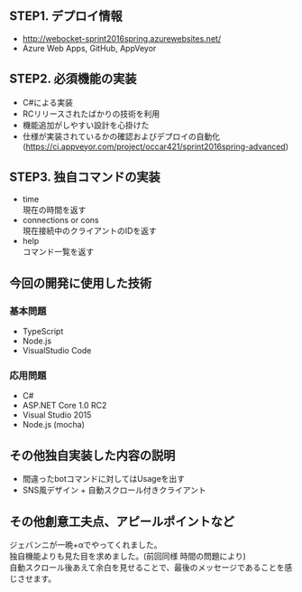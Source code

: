 ## STEP1. デプロイ情報
- http://webocket-sprint2016spring.azurewebsites.net/
- Azure Web Apps, GitHub, AppVeyor

## STEP2. 必須機能の実装
- C#による実装
- RCリリースされたばかりの技術を利用
- 機能追加がしやすい設計を心掛けた
- 仕様が実装されているかの確認およびデプロイの自動化 (https://ci.appveyor.com/project/occar421/sprint2016spring-advanced)

## STEP3. 独自コマンドの実装
- time  
  現在の時間を返す
- connections or cons  
  現在接続中のクライアントのIDを返す
- help  
  コマンド一覧を返す

## 今回の開発に使用した技術
### 基本問題
- TypeScript
- Node.js
- VisualStudio Code

### 応用問題
- C#
- ASP.NET Core 1.0 RC2
- Visual Studio 2015
- Node.js (mocha)

## その他独自実装した内容の説明
- 間違ったbotコマンドに対してはUsageを出す
- SNS風デザイン + 自動スクロール付きクライアント

## その他創意工夫点、アピールポイントなど
ジェバンニが一晩+αでやってくれました。  
独自機能よりも見た目を求めました。(前回同様 時間の問題により)  
自動スクロール後あえて余白を見せることで、最後のメッセージであることを感じさせます。